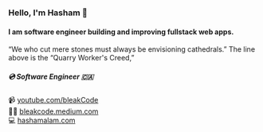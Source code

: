 
### Hello, I'm Hasham 👋 
#### I am software engineer building and improving fullstack web apps.

“We who cut mere stones must always be envisioning cathedrals.” The line above is the “Quarry Worker's Creed,”

##### 💿 Software Engineer 🇨🇦
📹 [youtube.com/bleakCode](https://youtube.com/bleakCode)
<br>
✍🏼 [bleakcode.medium.com](https://bleakcode.medium.com)
<br> 
💻 [hashamalam.com](https://hashamalam.com)
